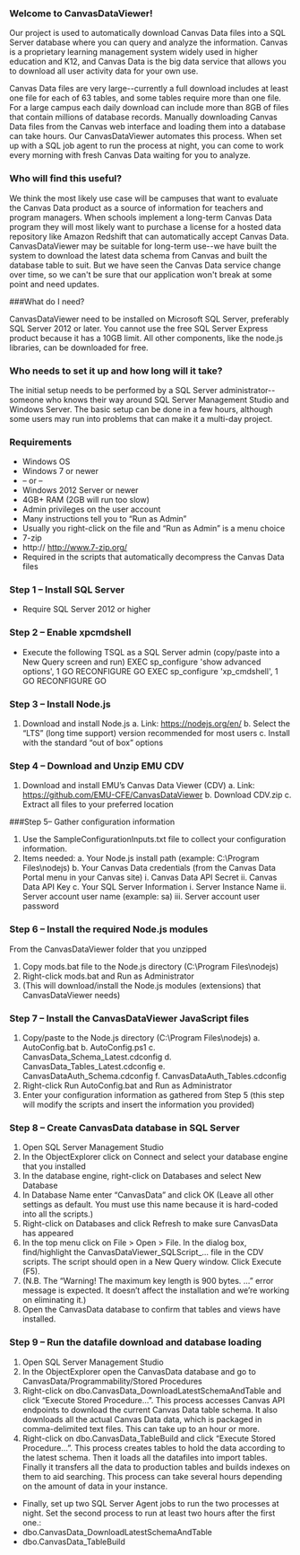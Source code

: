### Welcome to CanvasDataViewer!

Our project is used to automatically download Canvas Data files into a SQL Server database where you can query and analyze the information.  Canvas is a proprietary learning management system widely used in higher education and K12, and Canvas Data is the big data service that allows you to download all user activity data for your own use.  

Canvas Data files are very large--currently a full download includes at least one file for each of 63 tables, and some tables require more than one file.  For a large campus each daily download can include more than 8GB of files that contain millions of database records.  Manually downloading Canvas Data files from the Canvas web interface and loading them into a database can take hours.  Our CanvasDataViewer automates this process.  When set up with a SQL job agent to run the process at night, you can come to work every morning with fresh Canvas Data waiting for you to analyze.

### Who will find this useful?  

We think the most likely use case will be campuses that want to evaluate the Canvas Data product as a source of information for teachers and program managers.  When schools implement a long-term Canvas Data program they will most likely want to purchase a license for a hosted data repository like Amazon Redshift that can automatically accept Canvas Data.  
CanvasDataViewer may be suitable for long-term use--we have built the system to download the latest data schema from Canvas and built the database table to suit.  But we have seen the Canvas Data service change over time, so we can't be sure that our application won't break at some point and need updates.

###What do I need?

CanvasDataViewer need to be installed on Microsoft SQL Server, preferably SQL Server 2012 or later.  You cannot use the free SQL Server Express product because it has a 10GB limit.  All other components, like the node.js libraries, can be downloaded for free.

### Who needs to set it up and how long will it take?

The initial setup needs to be performed by a SQL Server administrator--someone who knows their way around SQL Server Management Studio and Windows Server.  The basic setup can be done in a few hours, although some users may run into problems that can make it a multi-day project.

### Requirements
*	Windows OS 
  *	Windows 7 or newer 
  *	–  or  –   
  *	Windows 2012 Server or newer
  *	4GB+ RAM (2GB will run too slow)
*	Admin privileges on the user account
  *	Many instructions tell you to “Run as Admin”
  *	Usually you right-click on the file and “Run as Admin” is a menu choice
*	7-zip
  *	http:// http://www.7-zip.org/
  *	Required in the scripts that automatically decompress the Canvas Data files
  
### Step 1 – Install SQL Server
*	Require SQL Server 2012 or higher

### Step 2 – Enable xpcmdshell
*	Execute the following TSQL as a SQL Server admin (copy/paste into a New Query screen and run)
EXEC sp_configure 'show advanced options', 1
GO
RECONFIGURE
GO
EXEC sp_configure 'xp_cmdshell', 1
GO
RECONFIGURE
GO

### Step 3 – Install Node.js
1.	Download and install Node.js
a.	Link: https://nodejs.org/en/
b.	Select the “LTS” (long time support) version recommended for most users
c.	Install with the standard “out of box” options

### Step 4 – Download and Unzip EMU CDV
1.	Download and install EMU’s Canvas Data Viewer (CDV)
  a.	Link: https://github.com/EMU-CFE/CanvasDataViewer
  b.	Download CDV.zip
  c.	Extract all files to your preferred location
  
###Step 5– Gather configuration information
1.	Use the SampleConfigurationInputs.txt file to collect your configuration information.  
2.	Items needed:
  a.	Your Node.js install path (example: C:\Program Files\nodejs)
  b.	Your Canvas Data credentials (from the Canvas Data Portal menu in your Canvas site)
    i.	Canvas Data API Secret
    ii.	Canvas Data API Key
  c.	Your SQL Server Information
    i.	Server Instance Name
    ii.	Server account user name (example: sa)
    iii.	Server account user password
    
### Step 6 – Install the required Node.js modules
From the CanvasDataViewer folder that you unzipped 
1.	Copy mods.bat file to the Node.js directory (C:\Program Files\nodejs)
2.	Right-click mods.bat and Run as Administrator
3.	(This will download/install the Node.js modules (extensions) that CanvasDataViewer needs)

### Step 7 – Install the CanvasDataViewer JavaScript files
1.	Copy/paste to the Node.js directory (C:\Program Files\nodejs) 
  a.	AutoConfig.bat
  b.	AutoConfig.ps1
  c.	CanvasData_Schema_Latest.cdconfig
  d.	CanvasData_Tables_Latest.cdconfig
  e.	CanvasDataAuth_Schema.cdconfig
  f.	CanvasDataAuth_Tables.cdconfig 
2.	Right-click Run AutoConfig.bat and Run as Administrator
3.	Enter your configuration information as gathered from Step 5 (this step will modify the scripts and insert the information you provided)

### Step 8 – Create CanvasData database in SQL Server
1.	Open SQL Server Management Studio
2.	In the ObjectExplorer click on Connect and select your database engine that you installed
3.	In the database engine, right-click on Databases and select New Database
4.	In Database Name enter “CanvasData” and click OK (Leave all other settings as default. You must use this name because it is hard-coded into all the scripts.)
5.	Right-click on Databases and click Refresh to make sure CanvasData has appeared
6.	In the top menu click on File > Open > File.  In the dialog box, find/highlight the CanvasDataViewer_SQLScript_... file in the CDV scripts. The script should open in a New Query window.  Click Execute (F5).
7.	(N.B. The “Warning! The maximum key length is 900 bytes. …” error message is expected.  It doesn’t affect the installation and we’re working on eliminating it.)
8.	Open the CanvasData database to confirm that tables and views have installed.

### Step 9 – Run the datafile download and database loading
1.	Open SQL Server Management Studio
2.	In the ObjectExplorer open the CanvasData database and go to CanvasData/Programmability/Stored Procedures
3.	Right-click on dbo.CanvasData_DownloadLatestSchemaAndTable and click “Execute Stored Procedure…”.  This process accesses Canvas API endpoints to download the current Canvas Data table schema.  It also downloads all the actual Canvas Data data, which is packaged in comma-delimited text files.  This can take up to an hour or more.
4.	Right-click on dbo.CanvasData_TableBuild and click “Execute Stored Procedure…”.  This process creates tables to hold the data according to the latest schema.  Then it loads all the datafiles into import tables.  Finally it transfers all the data to production tables and builds indexes on them to aid searching.  This process can take several hours depending on the amount of data in your instance.
*	Finally, set up two SQL Server Agent jobs to run the two processes at night.  Set the second process to run at least two hours after the first one.:
  *	dbo.CanvasData_DownloadLatestSchemaAndTable
  *	dbo.CanvasData_TableBuild


